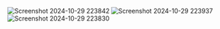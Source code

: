 ![Screenshot 2024-10-29 223842](https://github.com/user-attachments/assets/2b75dd5a-b618-4b3c-bf20-6012be2f8f96)
![Screenshot 2024-10-29 223937](https://github.com/user-attachments/assets/75dfb727-5021-4a1b-8f58-0f326e0634fd)
![Screenshot 2024-10-29 223830](https://github.com/user-attachments/assets/98bc7c00-a692-4ec4-aee5-407ba8f08603)
